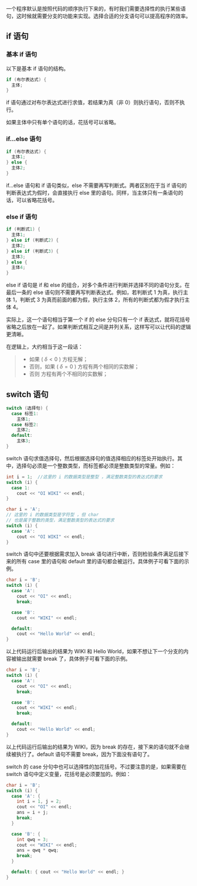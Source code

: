 一个程序默认是按照代码的顺序执行下来的，有时我们需要选择性的执行某些语句，这时候就需要分支的功能来实现。选择合适的分支语句可以提高程序的效率。

## if 语句

### 基本 if 语句

以下是基本 if 语句的结构。

```cpp
if (布尔表达式) {
  主体;
}
```

if 语句通过对布尔表达式进行求值，若结果为真（非 0）则执行语句，否则不执行。

如果主体中只有单个语句的话，花括号可以省略。

### if...else 语句

```cpp
if (布尔表达式) {
  主体1;
} else {
  主体2;
}
```

if...else 语句和 if 语句类似，else 不需要再写判断式。两者区别在于当 if 语句的判断表达式为假时，会直接执行 else 里的语句。同样，当主体只有一条语句的话，可以省略花括号。

### else if 语句

```cpp
if (判断式1) {
  主体1;
} else if (判断式2) {
  主体2;
} else if (判断式3) {
  主体3;
} else {
  主体4;
}
```

else if 语句是 if 和 else 的组合，对多个条件进行判断并选择不同的语句分支。在最后一条的 else 语句则不需要再写判断表达式。例如，若判断式 1 为真，执行主体 1，判断式 3 为真而前面的都为假，执行主体 2，所有的判断式都为假才执行主体 4。

实际上，这一个语句相当于第一个 if 的 else 分句只有一个 if 表达式，就将花括号省略之后放在一起了。如果判断式相互之间是并列关系，这样写可以让代码的逻辑更清晰。

在逻辑上，大约相当于这一段话：

> -   如果 ( $\delta<0$ )
>     方程无解；
> -   否则，如果 ( $\delta=0$ )
>     方程有两个相同的实数解；
> -   否则
>     方程有两个不相同的实数解；

## switch 语句

```cpp
switch (选择句) {
  case 标签1:
    主体1;
  case 标签2:
    主体2;
  default:
    主体3;
}
```

switch 语句求值选择句，然后根据选择句的值选择相应的标签处开始执行。其中，选择句必须是一个整数类型，而标签都必须是整数类型的常量。例如：

```cpp
int i = 1;  //这里的 i 的数据类型是整型 ，满足整数类型的表达式的要求
switch (i) {
  case 1:
    cout << "OI WIKI" << endl;
}
```

```cpp
char i = 'A';
// 这里的 i 的数据类型是字符型 ，但 char
// 也是属于整数的类型，满足整数类型的表达式的要求
switch (i) {
  case 'A':
    cout << "OI WIKI" << endl;
}
```

switch 语句中还要根据需求加入 break 语句进行中断，否则检验条件满足后接下来的所有 case 里的语句和 default 里的语句都会被运行。具体例子可看下面的示例。

```cpp
char i = 'B';
switch (i) {
  case 'A':
    cout << "OI" << endl;
    break;

  case 'B':
    cout << "WIKI" << endl;

  default:
    cout << "Hello World" << endl;
}
```

以上代码运行后输出的结果为 WIKI 和 Hello World，如果不想让下一个分支的内容被输出就需要 break 了，具体例子可看下面的示例。

```cpp
char i = 'B';
switch (i) {
  case 'A':
    cout << "OI" << endl;
    break;

  case 'B':
    cout << "WIKI" << endl;
    break;

  default:
    cout << "Hello World" << endl;
}
```

以上代码运行后输出的结果为 WIKI，因为 break 的存在，接下来的语句就不会继续被执行了。default 语句不需要 break，因为下面没有语句了。

switch 的 case 分句中也可以选择性的加花括号。不过要注意的是，如果需要在 switch 语句中定义变量，花括号是必须要加的。例如：

```cpp
char i = 'B';
switch (i) {
  case 'A': {
    int i = 1, j = 2;
    cout << "OI" << endl;
    ans = i + j;
    break;
  }

  case 'B': {
    int qwq = 3;
    cout << "WIKI" << endl;
    ans = qwq * qwq;
    break;
  }

  default: { cout << "Hello World" << endl; }
}
```
